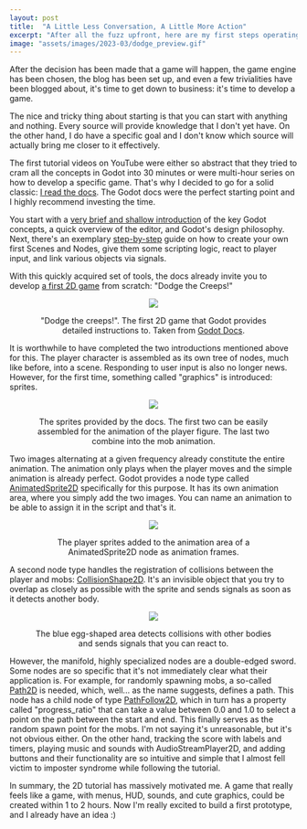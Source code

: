 ```yaml
---
layout: post
title:  "A Little Less Conversation, A Little More Action"
excerpt: "After all the fuzz upfront, here are my first steps operating the game engine and the scripting language underneath."
image: "assets/images/2023-03/dodge_preview.gif"
---
```


After the decision has been made that a game will happen, the game engine has been chosen, the blog has been set up, and
even a few trivialities have been blogged about, it's time to get down to business: it's time to develop a game.

The nice and tricky thing about starting is that you can start with anything and nothing. Every source will provide
knowledge that I don't yet have. On the other hand, I do have a specific goal and I don't know which source will
actually bring me closer to it effectively.

The first tutorial videos on YouTube were either so abstract that they tried to cram all the concepts in Godot into 30
minutes or were multi-hour series on how to develop a specific game. That's why I decided to go for a solid
classic: [I read the docs](https://docs.godotengine.org/en/stable/). The Godot docs were the perfect starting point and
I highly recommend investing the time.

You start with
a [very brief and shallow introduction](https://docs.godotengine.org/en/stable/getting_started/introduction/index.html)
of the key Godot concepts, a quick overview of the editor, and Godot's design philosophy. Next, there's an
exemplary [step-by-step](https://docs.godotengine.org/en/stable/getting_started/step_by_step/index.html) guide on how to
create your own first Scenes and Nodes, give them some scripting logic, react to player input, and link various objects
via signals.

With this quickly acquired set of tools, the docs already invite you to
develop [a first 2D game](https://docs.godotengine.org/en/stable/getting_started/first_2d_game/index.html) from
scratch: "Dodge the Creeps!"

<div style="text-align:center;">
    <figure>
        <p style="text-align:center;">
            <img  src="{{site.baseurl}}/assets/images/2023-03/dodge_preview.gif">
        </p>
        <figcaption>"Dodge the creeps!". The first 2D game that Godot provides detailed instructions to. Taken from <a href="https://docs.godotengine.org/en/stable/getting_started/first_2d_game/index.html">Godot Docs</a>. </figcaption>
    </figure>   
</div>


It is worthwhile to have completed the two introductions mentioned above for this. The player character is assembled as its own tree of nodes, much like before, into a scene. Responding to user input is also no longer news. However, for the first time, something called "graphics" is introduced: sprites.

<div style="text-align:center;">
    <figure>
        <p style="text-align:center;">
            <img  src="{{site.baseurl}}/assets/images/2023-03/2d_tutorial_assets.png">
        </p>
        <figcaption>The sprites provided by the docs. The first two can be easily assembled for the animation of the player figure. The last two combine into the mob animation.</figcaption>
    </figure>   
</div>

Two images alternating at a given frequency already constitute the entire animation. The animation only plays when the player moves and the simple animation is already perfect. Godot provides a node type called [AnimatedSprite2D](https://docs.godotengine.org/en/stable/classes/class_animatedsprite2d.html) specifically for this purpose. It has its own animation area, where you simply add the two images. You can name an animation to be able to assign it in the script and that's it.

<div style="text-align:center;">
    <figure>
        <p style="text-align:center;">
            <img  src="{{site.baseurl}}/assets/images/2023-03/animated_player.png">
        </p>
        <figcaption>The player sprites added to the animation area of a AnimatedSprite2D node as animation frames.</figcaption>
    </figure>   
</div>

A second node type handles the registration of collisions between the player and mobs: [CollisionShape2D](https://docs.godotengine.org/en/stable/classes/class_collisionshape2d.html). It's an invisible object that you try to overlap as closely as possible with the sprite and sends signals as soon as it detects another body.

<div style="text-align:center;">
    <figure>
        <p style="text-align:center;">
            <img  src="{{site.baseurl}}/assets/images/2023-03/collision_shape.png" style="max-height: 250px;">
        </p>
        <figcaption>The blue egg-shaped area detects collisions with other bodies and sends signals that you can react to.</figcaption>
    </figure>   
</div>

However, the manifold, highly specialized nodes are a double-edged sword. Some nodes are so specific that it's not immediately clear what their application is. For example, for randomly spawning mobs, a so-called [Path2D](https://docs.godotengine.org/en/stable/classes/class_path2d.html) is needed, which, well... as the name suggests, defines a path. This node has a child node of type [PathFollow2D](https://docs.godotengine.org/en/stable/classes/class_pathfollow2d.html), which in turn has a property called "progress_ratio" that can take a value between 0.0 and 1.0 to select a point on the path between the start and end. This finally serves as the random spawn point for the mobs. I'm not saying it's unreasonable, but it's not obvious either. On the other hand, tracking the score with labels and timers, playing music and sounds with AudioStreamPlayer2D, and adding buttons and their functionality are so intuitive and simple that I almost fell victim to imposter syndrome while following the tutorial.

In summary, the 2D tutorial has massively motivated me. A game that really feels like a game, with menus, HUD, sounds, and cute graphics, could be created within 1 to 2 hours. Now I'm really excited to build a first prototype, and I already have an idea :)
